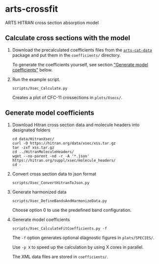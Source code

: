 # arts-crossfit
ARTS HITRAN cross section absorption model

## Calculate cross sections with the model

1. Download the precalculated coefficients files from the [`arts-cat-data`](https://www.radiativetransfer.org/tools/#arts-cat-data) package and put them in the `coefficients/` directory.

   To generate the coefficients yourself, see section ["Generate model coefficients"](#generate-model-coefficients) below.

2. Run the example script.
   ```
   scripts/Xsec_Calculate.py
   ```

   Creates a plot of CFC-11 crossections in `plots/Xsecs/`.

## Generate model coefficients

1. Download Hitran cross section data and molecule headers into designated folders
   ```
   cd data/HitranXsec/
   curl -O https://hitran.org/data/xsec/xss.tar.gz
   tar -zxf xss.tar.gz
   cd ../HitranMoleculeHeaders/
   wget --no-parent -nd -r -A '*.json' https://hitran.org/suppl/xsec/molecule_headers/
   cd -
   ```

2. Convert cross section data to json format
   ```
   scripts/Xsec_ConvertHitranToJson.py
   ```

3. Generate harmonized data
   ```
   scripts/Xsec_DefineBandsAndHarmonizeData.py
   ```
   Choose option 0 to use the predefined band configuration.

4. Generate model coefficients
   ```
   scripts/Xsec_CalculateFitCoefficients.py -f
   ```

   The `-f` option generates optional diagnostic figures in `plots/SPECIES/`.

   Use `-p X` to speed up the calculation by using X cores in parallel.

   The XML data files are stored in `coefficients/`.
